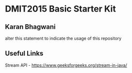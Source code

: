 # DMIT2015 Basic Starter Kit

## Karan Bhagwani

alter this statement to indicate the usage of this repository

## Useful Links
Stream API - https://www.geeksforgeeks.org/stream-in-java/

